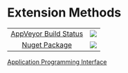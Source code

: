 # Extension Methods

<table align="center">
    <tr>
        <td align="center"><a href="https://ci.appveyor.com/project/asudbury/extensionmethods">AppVeyor Build Status</td>
        <td align="center"><a href="https://ci.appveyor.com/project/asudbury/extensionmethods">
	<img src='https://ci.appveyor.com/api/projects/status/5563pl7h01w93v3h?svg=true'/>
</a></td>
    </tr>
    <tr>
        <td align="center"><a href="https://www.nuget.org/packages/Scorchio.ExtensionMethods">Nuget Package</a></td>
        <td align="center"><a href="https://www.nuget.org/packages/Scorchio.ExtensionMethods"><img src='https://buildstats.info/nuget/scorchio.ExtensionMethods'/></a></td>
</table>

[Application Programming Interface](Scorchio.ExtensionMethods.md)
